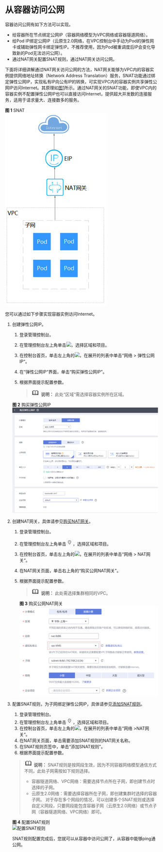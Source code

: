 # 从容器访问公网<a name="cce_10_0400"></a>

容器访问公网有如下方法可以实现。

-   给容器所在节点绑定公网IP（容器网络模型为VPC网络或容器隧道网络）。
-   给Pod IP绑定公网IP（云原生2.0网络，在VPC控制台中手动为Pod的弹性网卡或辅助弹性网卡绑定弹性IP。不推荐使用，因为Pod被重调度后IP会变化导致新的Pod无法访问公网）。
-   通过NAT网关配置SNAT规则，通过NAT网关访问公网。

下面将详细讲解通过NAT网关访问公网的方法，NAT网关能够为VPC内的容器实例提供网络地址转换（Network Address Translation）服务，SNAT功能通过绑定弹性公网IP，实现私有IP向公有IP的转换，可实现VPC内的容器实例共享弹性公网IP访问Internet。其原理如[图1](#zh-cn_topic_0261817696_zh-cn_topic_0241700138_zh-cn_topic_0144420145_fig34611314153619)所示。通过NAT网关的SNAT功能，即使VPC内的容器实例不配置弹性公网IP也可以直接访问Internet，提供超大并发数的连接服务，适用于请求量大、连接数多的服务。

**图 1**  SNAT<a name="zh-cn_topic_0261817696_zh-cn_topic_0241700138_zh-cn_topic_0144420145_fig34611314153619"></a>  
![](figures/SNAT.png "SNAT")

您可以通过如下步骤实现容器实例访问Internet。

1.  创建弹性公网IP。

    1.  登录管理控制台。
    2.  在管理控制台左上角单击![](figures/icon-region.png)，选择区域和项目。
    3.  在控制台首页，单击左上角的![](figures/zh-cn_image_0261818893.png)，在展开的列表中单击“网络 \> 弹性公网IP“。
    4.  在“弹性公网IP“界面，单击“购买弹性公网IP”。
    5.  根据界面提示配置参数。

        >![](public_sys-resources/icon-note.gif) **说明：** 
        >此处“区域“需选择容器实例所在区域。


    **图 2**  购买弹性公网IP<a name="zh-cn_topic_0261817696_zh-cn_topic_0241700138_zh-cn_topic_0144420145_fig198205762510"></a>  
    ![](figures/购买弹性公网IP-4.png "购买弹性公网IP-4")

2.  创建NAT网关，具体请参见[购买NAT网关](https://support.huaweicloud.com/qs-natgateway/nat_qs_0003.html)。
    1.  登录管理控制台。
    2.  在管理控制台左上角单击![](figures/icon-region-5.png)，选择区域和项目。
    3.  在控制台首页，单击左上角的![](figures/zh-cn_image_0261818896.png)，在展开的列表中单击“网络 \> NAT网关“。
    4.  在NAT网关页面，单击右上角的“购买公网NAT网关”。
    5.  根据界面提示配置参数。

        >![](public_sys-resources/icon-note.gif) **说明：** 
        >此处需选择集群相同的VPC。

        **图 3**  购买公网NAT网关<a name="zh-cn_topic_0261817696_zh-cn_topic_0241700138_zh-cn_topic_0144420145_fig1644019123012"></a>  
        ![](figures/购买公网NAT网关.png "购买公网NAT网关")

3.  配置SNAT规则，为子网绑定弹性公网IP，具体请参见[添加SNAT规则](https://support.huaweicloud.com/qs-natgateway/nat_qs_0004.html)。

    1.  登录管理控制台。
    2.  在管理控制台左上角单击![](figures/icon-region-6.png)，选择区域和项目。
    3.  在控制台首页，单击左上角的![](figures/zh-cn_image_0261818899.png)，在展开的列表中单击“网络 \>NAT网关“。
    4.  在NAT网关页面，单击需要添加SNAT规则的NAT网关名称。
    5.  在SNAT规则页签中，单击“添加SNAT规则”。
    6.  根据界面提示配置参数。

    >![](public_sys-resources/icon-note.gif) **说明：** 
    >SNAT规则是按网段生效，因为不同容器网络模型通信方式不同，此处子网需按如下规则选择。
    >-   容器隧道网络、VPC网络：需要选择节点所在子网，即创建节点时选择的子网。
    >-   云原生2.0网络：需要选择容器所在子网，即创建集群时选择的容器子网。
    >对于存在多个网段的情况，可以创建多个SNAT规则或选择自定义网段，只要网段能包含容器子网（云原生2.0网络）或节点子网（容器隧道网络、VPC网络）即可。

    **图 4**  配置SNAT规则<a name="zh-cn_topic_0261817696_zh-cn_topic_0241700138_zh-cn_topic_0144420145_fig154471841103014"></a>  
    ![](figures/配置SNAT规则.png "配置SNAT规则")

    SNAT规则配置完成后，您就可以从容器中访问公网了，从容器中能够ping通公网。


